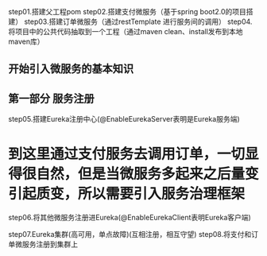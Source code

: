 step01.搭建父工程pom
step02.搭建支付微服务（基于spring boot2.0的项目搭建）
step03.搭建订单微服务（通过restTemplate 进行服务间的调用）
step04.将项目中的公共代码抽取到一个工程（通过maven clean、install发布到本地maven库）


## 开始引入微服务的基本知识
## 第一部分 服务注册
step05.搭建Eureka注册中心(@EnableEurekaServer表明是Eureka服务端)
# 到这里通过支付服务去调用订单，一切显得很自然，但是当微服务多起来之后量变引起质变，所以需要引入服务治理框架 
step06.将其他微服务注册进Eureka(@EnableEurekaClient表明Eureka客户端)

step07.Eureka集群(高可用，单点故障)(互相注册，相互守望)
step08.将支付和订单微服务注册到集群上
